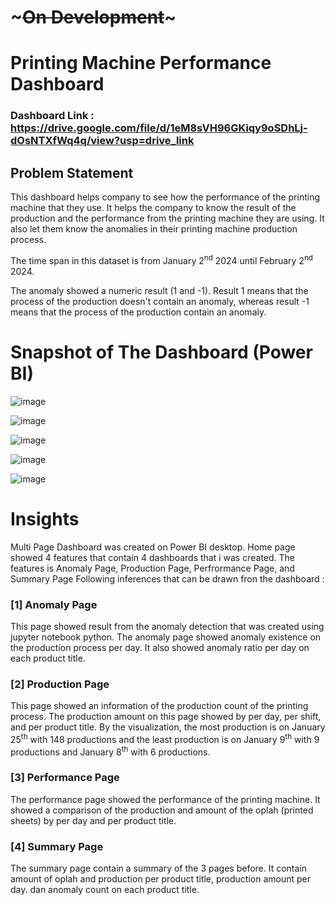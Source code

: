 # ~~~On Development~~~
# Printing Machine Performance Dashboard

### Dashboard Link : https://drive.google.com/file/d/1eM8sVH96GKiqy9oSDhLj-dOsNTXfWq4q/view?usp=drive_link

## Problem Statement

This dashboard helps company to see how the performance of the printing machine that they use. It helps the company to know the result of the production and the performance from the printing machine they are using. It also let them know the anomalies in their printing machine production process.

The time span in this dataset is from January 2<sup>nd</sup> 2024 until February 2<sup>nd</sup> 2024.

The anomaly showed a numeric result (1 and -1). Result 1 means that the process of the production doesn't contain an anomaly, whereas result -1 means that the process of the production contain an anomaly. 

# Snapshot of The Dashboard (Power BI)

![image](https://github.com/user-attachments/assets/02d4e9a4-9e2e-4428-9a95-f8635ca0fe75)

![image](https://github.com/user-attachments/assets/761be62d-4e9d-4e01-ad2d-6f35b9a45893)

![image](https://github.com/user-attachments/assets/0641bbaf-91ef-4728-b6cb-010cc1622a4a)

![image](https://github.com/user-attachments/assets/29561f7b-cd7a-4133-976f-ee2554859e09)

![image](https://github.com/user-attachments/assets/46a12ad3-3026-4f9f-8343-202d94278472)

# Insights

Multi Page Dashboard was created on Power BI desktop. Home page showed 4 features that contain 4 dashboards that i was created. The features is Anomaly Page, Production Page, Perfrormance Page, and Summary Page
Following inferences that can be drawn fron the dashboard :

### [1] Anomaly Page

This page showed result from the anomaly detection that was created using jupyter notebook python. The anomaly page showed anomaly existence on the production process per day. It also showed anomaly ratio per day on each product title. 

### [2] Production Page

This page showed an information of the production count of the printing process. The production amount on this page showed by per day, per shift, and per product title. By the visualization, the most production is on January 25<sup>th</sup> with 148 productions and the least production is on January 9<sup>th</sup> with 9 productions and January 8<sup>th</sup> with 6 productions.

### [3] Performance Page

The performance page showed the performance of the printing machine. It showed a comparison of the production and amount of the oplah (printed sheets) by per day and per product title.

### [4] Summary Page

The summary page contain a summary of the 3 pages before. It contain amount of oplah and production per product title, production amount per day. dan anomaly count on each product title.

